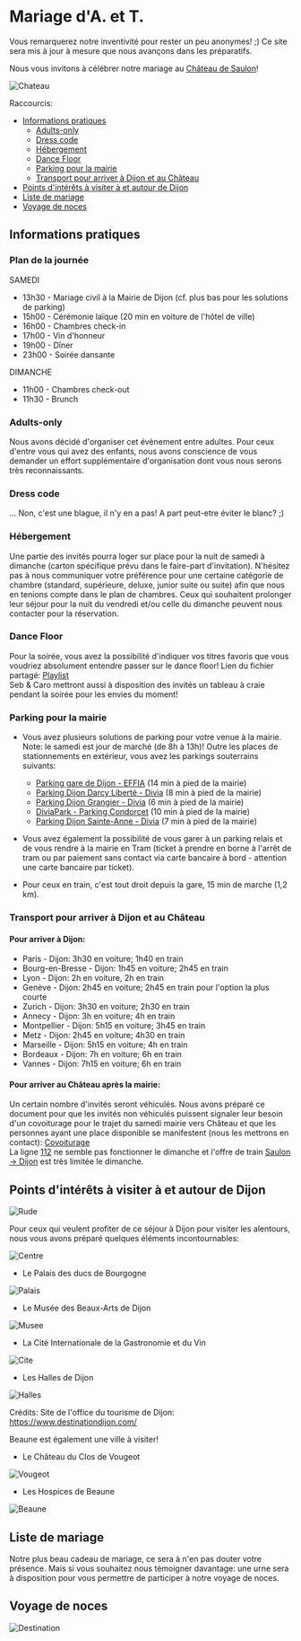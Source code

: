 # Mariage d'A. et T.

Vous remarquerez notre inventivité pour rester un peu anonymes! ;) 
Ce site sera mis à jour à mesure que nous avançons dans les préparatifs. 

Nous vous invitons à célébrer notre mariage au [Château de Saulon](https://www.chateau-saulon.com/)!

![Chateau](https://github.com/thainbnaeut/thainbnaeut.github.io/blob/main/ch.jpeg?raw=true)

Raccourcis:
- [Informations pratiques](#informations-pratiques)
  * [Adults-only](#adults-only)
  * [Dress code](#dress-code)
  * [Hébergement](#hebergement)
  * [Dance Floor](#dance-floor)
  * [Parking pour la mairie](#parking-pour-la-mairie)
  * [Transport pour arriver à Dijon et au Château](#transport-pour-arriver-a-dijon-et-au-chateau)
- [Points d'intérêts à visiter à et autour de Dijon](#points-d-interets-a-visiter-a-et-autour-de-dijon)
- [Liste de mariage](#liste-de-mariage)
- [Voyage de noces](#voyage-de-noces)

## Informations pratiques

### Plan de la journée

SAMEDI
- 13h30 - Mariage civil à la Mairie de Dijon (cf. plus bas pour les solutions de parking)
- 15h00 - Cérémonie laïque (20 min en voiture de l'hôtel de ville)
- 16h00 - Chambres check-in
- 17h00 - Vin d'honneur
- 19h00 - Dîner
- 23h00 - Soirée dansante 

DIMANCHE
- 11h00 - Chambres check-out
- 11h30 - Brunch

### Adults-only
Nous avons décidé d'organiser cet évènement entre adultes. Pour ceux d'entre vous qui avez des enfants, nous avons conscience de vous demander un effort supplémentaire d'organisation dont vous nous serons très reconnaissants. 

### Dress code
... Non, c'est une blague, il n'y en a pas! A part peut-etre éviter le blanc? ;) 

### Hébergement
Une partie des invités pourra loger sur place pour la nuit de samedi à dimanche (carton spécifique prévu dans le faire-part d'invitation). N'hésitez pas à nous communiquer votre préférence pour une certaine catégorie de chambre (standard, supérieure, deluxe, junior suite ou suite) afin que nous en tenions compte dans le plan de chambres. Ceux qui souhaitent prolonger leur séjour pour la nuit du vendredi et/ou celle du dimanche peuvent nous contacter pour la réservation. 

### Dance Floor
Pour la soirée, vous avez la possibilité d'indiquer vos titres favoris que vous voudriez absolument entendre passer sur le dance floor! Lien du fichier partagé: 
[Playlist](https://lite.framacalc.org/ul9qy3x2t8-9xqa)  
Seb & Caro mettront aussi à disposition des invités un tableau à craie pendant la soirée pour les envies du moment! 

### Parking pour la mairie

- Vous avez plusieurs solutions de parking pour votre venue à la mairie. Note: le samedi est jour de marché (de 8h à 13h)! Outre les places de stationnements en extérieur, vous avez les parkings souterrains suivants: 
  - [Parking gare de Dijon - EFFIA](https://www.google.ch/maps/place/Parking+gare+de+Dijon+-+EFFIA/@47.3224896,5.0301464,16.26z/data=!3m1!5s0x47f29d941ca31f73:0xdb78b1efb5522bc!4m22!1m16!4m15!1m6!1m2!1s0x47f29de8f93892d5:0xe4f338fc749239ef!2sMairie+de+Dijon,+Place+de+la+Lib%C3%A9ration,+Dijon,+France!2m2!1d5.0415729!2d47.3218628!1m6!1m2!1s0x47f29d914b1fd2d3:0x6ac269754d1e85cd!2sGare+de+Dijon,+31+Cr+de+la+gare,+21000+Dijon,+France!2m2!1d5.027221!2d47.323363!3e2!3m4!1s0x0:0x1a8c5cbe7d1e7220!8m2!3d47.3240679!4d5.027809) (14 min à pied de la mairie)   
  - [Parking Dijon Darcy Liberté - Divia](https://www.google.ch/maps/place/Parking+Dijon+Darcy+Libert%C3%A9+-+Divia/@47.3218713,5.0381073,16.52z/data=!3m1!5s0x47f29d941ca31f73:0xdb78b1efb5522bc!4m22!1m16!4m15!1m6!1m2!1s0x47f29de8f93892d5:0xe4f338fc749239ef!2sMairie+de+Dijon,+Place+de+la+Lib%C3%A9ration,+Dijon,+France!2m2!1d5.0415729!2d47.3218628!1m6!1m2!1s0x47f29d914b1fd2d3:0x6ac269754d1e85cd!2sGare+de+Dijon,+31+Cr+de+la+gare,+21000+Dijon,+France!2m2!1d5.027221!2d47.323363!3e2!3m4!1s0x47f29dfaff8a56b1:0xa75b565e59946854!8m2!3d47.3234249!4d5.0338499) (8 min à pied de la mairie)    
  - [Parking Dijon Grangier - Divia](https://www.google.ch/maps/place/Parking+Dijon+Grangier+-+Divia/@47.3218713,5.0381073,16.52z/data=!3m1!5s0x47f29d941ca31f73:0xdb78b1efb5522bc!4m22!1m16!4m15!1m6!1m2!1s0x47f29de8f93892d5:0xe4f338fc749239ef!2sMairie+de+Dijon,+Place+de+la+Lib%C3%A9ration,+Dijon,+France!2m2!1d5.0415729!2d47.3218628!1m6!1m2!1s0x47f29d914b1fd2d3:0x6ac269754d1e85cd!2sGare+de+Dijon,+31+Cr+de+la+gare,+21000+Dijon,+France!2m2!1d5.027221!2d47.323363!3e2!3m4!1s0x0:0x8436a57ac621ed0e!8m2!3d47.3231838!4d5.0374678) (6 min à pied de la mairie)   
  - [DiviaPark - Parking Condorcet](https://www.google.ch/maps/place/DiviaPark+-+Parking+Condorcet/@47.3222869,5.032873,16.52z/data=!3m1!5s0x47f29d941ca31f73:0xdb78b1efb5522bc!4m22!1m16!4m15!1m6!1m2!1s0x47f29de8f93892d5:0xe4f338fc749239ef!2sMairie+de+Dijon,+Place+de+la+Lib%C3%A9ration,+Dijon,+France!2m2!1d5.0415729!2d47.3218628!1m6!1m2!1s0x47f29d914b1fd2d3:0x6ac269754d1e85cd!2sGare+de+Dijon,+31+Cr+de+la+gare,+21000+Dijon,+France!2m2!1d5.027221!2d47.323363!3e2!3m4!1s0x47f29deabcfd17a7:0x3ef33cc4a0f81541!8m2!3d47.3196987!4d5.0332849) (10 min à pied de la mairie)     
  - [Parking Dijon Sainte-Anne - Divia](https://www.google.ch/maps/place/Parking+Dijon+Sainte-Anne+-+Divia/@47.3213745,5.0343535,16.52z/data=!3m1!5s0x47f29d941ca31f73:0xdb78b1efb5522bc!4m22!1m16!4m15!1m6!1m2!1s0x47f29de8f93892d5:0xe4f338fc749239ef!2sMairie+de+Dijon,+Place+de+la+Lib%C3%A9ration,+Dijon,+France!2m2!1d5.0415729!2d47.3218628!1m6!1m2!1s0x47f29d914b1fd2d3:0x6ac269754d1e85cd!2sGare+de+Dijon,+31+Cr+de+la+gare,+21000+Dijon,+France!2m2!1d5.027221!2d47.323363!3e2!3m4!1s0x0:0xb335908b1b6af831!8m2!3d47.3185326!4d5.0383434) (7 min à pied de la mairie)     

- Vous avez également la possibilité de vous garer à un parking relais et de vous rendre à la mairie en Tram (ticket à prendre en borne à l'arrêt de tram ou par paiement sans contact via carte bancaire à bord - attention une carte bancaire par ticket). 
 
- Pour ceux en train, c'est tout droit depuis la gare, 15 min de marche (1,2 km). 

### Transport pour arriver à Dijon et au Château

#### Pour arriver à Dijon:
- Paris - Dijon: 3h30 en voiture; 1h40 en train
- Bourg-en-Bresse - Dijon: 1h45 en voiture; 2h45 en train
- Lyon - Dijon: 2h en voiture, 2h en train 
- Genève - Dijon: 2h45 en voiture; 2h45 en train pour l'option la plus courte
- Zurich - Dijon: 3h30 en voiture; 2h30 en train
- Annecy - Dijon: 3h en voiture; 4h en train
- Montpellier - Dijon: 5h15 en voiture; 3h45 en train
- Metz - Dijon: 2h45 en voiture; 4h30 en train
- Marseille - Dijon: 5h15 en voiture; 4h en train
- Bordeaux - Dijon: 7h en voiture; 6h en train
- Vannes - Dijon: 7h15 en voiture; 6h en train

#### Pour arriver au Château après la mairie:
Un certain nombre d'invités seront véhiculés. Nous avons préparé ce document pour que les invités non véhiculés puissent signaler leur besoin d'un covoiturage pour le trajet du samedi mairie vers Château et que les personnes ayant une place disponible se manifestent (nous les mettrons en contact): [Covoiturage](https://lite.framacalc.org/ube9okq9xm-9xua)   
La ligne [112](https://www.viamobigo.fr/ftp/document/lr112.pdf) ne semble pas fonctionner le dimanche et l'offre de train [Saulon -> Dijon](https://www.ter.sncf.com/bourgogne-franche-comte/offers?search=N4Ig9gTglg5lB2BJAJiAXCA8gYQKIA4B2QgRgGYA2AJnxABpxo550QBlAQwFcAbMFhpFgJEAZzYAXMAAcACjw4BjAKboJELsobJloiQg77%2BKVlRJUyJeiB16DRlhgAiUAFb9rt-fENRj4qTkFFXQAMw4eUS0QaQ5RKPgYZQhRdABtUChUDA5CChIOAE58CgBaZXwqRVKAFnwamtKOMkUy5QoKZFJlRQAGZF6AI2sOJPR4Xh4GRQ4IZDYuQdFFaEHk8cnp2eQAJWU4fgAVJggOAFsNnh4AXwBdbWVYiAkuCGUnQ1U0EgpCfABWQqEKi9UGghhQUSIM5nZTIKCfJyPWYvN5hCJRa5AA) est très limitée le dimanche. 

## Points d'intérêts à visiter à et autour de Dijon

![Rude](https://github.com/thainbnaeut/thainbnaeut.github.io/blob/main/rude.jpg?raw=true)

Pour ceux qui veulent profiter de ce séjour à Dijon pour visiter les alentours, nous vous avons préparé quelques éléments incontournables:

![Centre](https://github.com/thainbnaeut/thainbnaeut.github.io/blob/main/centre-ville-dijon.png?raw=true)

- Le Palais des ducs de Bourgogne

![Palais](https://github.com/thainbnaeut/thainbnaeut.github.io/blob/main/palais-ducs.jpg?raw=true)

- Le Musée des Beaux-Arts de Dijon

![Musee](https://github.com/thainbnaeut/thainbnaeut.github.io/blob/main/rozenn-krebel-132.jpg?raw=true) 

- La Cité Internationale de la Gastronomie et du Vin

![Cite](https://github.com/thainbnaeut/thainbnaeut.github.io/blob/main/cite.jpg?raw=true) 

- Les Halles de Dijon

![Halles](https://github.com/thainbnaeut/thainbnaeut.github.io/blob/main/halles.jpg?raw=true)

Crédits: Site de l'office du tourisme de Dijon: https://www.destinationdijon.com/

Beaune est également une ville à visiter!

- Le Château du Clos de Vougeot

![Vougeot](https://github.com/thainbnaeut/thainbnaeut.github.io/blob/main/chateau-du-clos-de-vougeot.jpg?raw=true) 

- Les Hospices de Beaune

![Beaune](https://github.com/thainbnaeut/thainbnaeut.github.io/blob/main/beaune.jpg?raw=true) 

## Liste de mariage
Notre plus beau cadeau de mariage, ce sera à n'en pas douter votre présence. Mais si vous souhaitez nous témoigner davantage: une urne sera à disposition pour vous permettre de participer à notre voyage de noces. 

## Voyage de noces
![Destination](https://github.com/thainbnaeut/thainbnaeut.github.io/blob/main/destination.jpg?raw=true)
